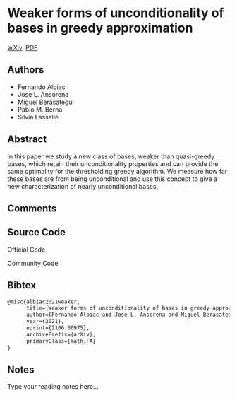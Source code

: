 
# Weaker forms of unconditionality of bases in greedy approximation

[arXiv](https://arxiv.org/abs/2106.0975), [PDF](https://arxiv.org/pdf/2106.0975.pdf)

## Authors

- Fernando Albiac
- Jose L. Ansorena
- Miguel Berasategui
- Pablo M. Berna
- Silvia Lassalle

## Abstract

In this paper we study a new class of bases, weaker than quasi-greedy bases, which retain their unconditionality properties and can provide the same optimality for the thresholding greedy algorithm. We measure how far these bases are from being unconditional and use this concept to give a new characterization of nearly unconditional bases.

## Comments



## Source Code

Official Code



Community Code



## Bibtex

```tex
@misc{albiac2021weaker,
      title={Weaker forms of unconditionality of bases in greedy approximation}, 
      author={Fernando Albiac and Jose L. Ansorena and Miguel Berasategui and Pablo M. Berna and Silvia Lassalle},
      year={2021},
      eprint={2106.00975},
      archivePrefix={arXiv},
      primaryClass={math.FA}
}
```

## Notes

Type your reading notes here...


